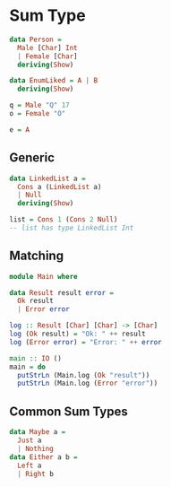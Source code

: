 # Sum Type

```haskell
data Person =
  Male [Char] Int
  | Female [Char]
  deriving(Show)

data EnumLiked = A | B
  deriving(Show)

q = Male "Q" 17
o = Female "O"

e = A
```

## Generic

```haskell
data LinkedList a =
  Cons a (LinkedList a)
  | Null
  deriving(Show)

list = Cons 1 (Cons 2 Null)
-- list has type LinkedList Int
```

## Matching

```haskell
module Main where

data Result result error =
  Ok result
  | Error error

log :: Result [Char] [Char] -> [Char]
log (Ok result) = "Ok: " ++ result
log (Error error) = "Error: " ++ error

main :: IO ()
main = do
  putStrLn (Main.log (Ok "result"))
  putStrLn (Main.log (Error "error"))
```

## Common Sum Types

```haskell
data Maybe a =
  Just a
  | Nothing
data Either a b =
  Left a
  | Right b
```
